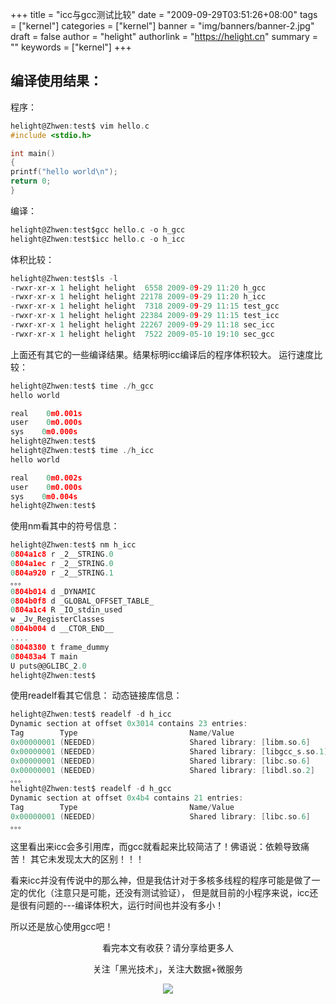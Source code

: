 +++
title = "icc与gcc测试比较"
date = "2009-09-29T03:51:26+08:00"
tags = ["kernel"]
categories = ["kernel"]
banner = "img/banners/banner-2.jpg"
draft = false
author = "helight"
authorlink = "https://helight.cn"
summary = ""
keywords = ["kernel"]
+++

## 编译使用结果：
程序：
<!--more-->
```c
helight@Zhwen:test$ vim hello.c
#include <stdio.h>

int main()
{
printf("hello world\n");
return 0;
}
```
编译：
```c
helight@Zhwen:test$gcc hello.c -o h_gcc
helight@Zhwen:test$icc hello.c -o h_icc
```
体积比较：
```c
helight@Zhwen:test$ls -l
-rwxr-xr-x 1 helight helight  6558 2009-09-29 11:20 h_gcc
-rwxr-xr-x 1 helight helight 22178 2009-09-29 11:20 h_icc
-rwxr-xr-x 1 helight helight  7318 2009-09-29 11:15 test_gcc
-rwxr-xr-x 1 helight helight 22384 2009-09-29 11:15 test_icc
-rwxr-xr-x 1 helight helight 22267 2009-09-29 11:18 sec_icc
-rwxr-xr-x 1 helight helight  7522 2009-05-10 19:10 sec_gcc
```
上面还有其它的一些编译结果。结果标明icc编译后的程序体积较大。
运行速度比较：
```c
helight@Zhwen:test$ time ./h_gcc
hello world

real    0m0.001s
user    0m0.000s
sys    0m0.000s
helight@Zhwen:test$
helight@Zhwen:test$ time ./h_icc
hello world

real    0m0.002s
user    0m0.000s
sys    0m0.004s
helight@Zhwen:test$
```
使用nm看其中的符号信息：
```c
helight@Zhwen:test$ nm h_icc
0804a1c8 r _2__STRING.0
0804a1ec r _2__STRING.0
0804a920 r _2__STRING.1
。。。
0804b014 d _DYNAMIC
0804b0f8 d _GLOBAL_OFFSET_TABLE_
0804a1c4 R _IO_stdin_used
w _Jv_RegisterClasses
0804b004 d __CTOR_END__
....
08048380 t frame_dummy
080483a4 T main
U puts@@GLIBC_2.0
helight@Zhwen:test$
```
使用readelf看其它信息：
动态链接库信息：
```c
helight@Zhwen:test$ readelf -d h_icc
Dynamic section at offset 0x3014 contains 23 entries:
Tag        Type                         Name/Value
0x00000001 (NEEDED)                     Shared library: [libm.so.6]
0x00000001 (NEEDED)                     Shared library: [libgcc_s.so.1]
0x00000001 (NEEDED)                     Shared library: [libc.so.6]
0x00000001 (NEEDED)                     Shared library: [libdl.so.2]
。。。
helight@Zhwen:test$ readelf -d h_gcc
Dynamic section at offset 0x4b4 contains 21 entries:
Tag        Type                         Name/Value
0x00000001 (NEEDED)                     Shared library: [libc.so.6]
。。。
```
这里看出来icc会多引用库，而gcc就看起来比较简洁了！佛语说：依赖导致痛苦！
其它未发现太大的区别！！！

看来icc并没有传说中的那么神，但是我估计对于多核多线程的程序可能是做了一定的优化（注意只是可能，还没有测试验证），
但是就目前的小程序来说，icc还是很有问题的---编译体积大，运行时间也并没有多小！

所以还是放心使用gcc吧！

<center>
看完本文有收获？请分享给更多人<br>

关注「黑光技术」，关注大数据+微服务<br>

![](/img/qrcode_helight_tech.jpg)
</center>
